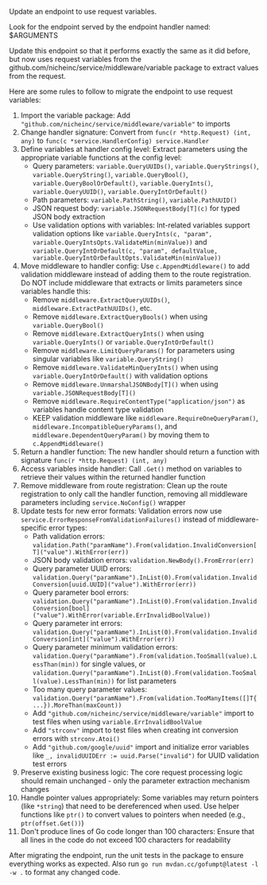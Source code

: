 Update an endpoint to use request variables.

Look for the endpoint served by the endpoint handler named: $ARGUMENTS

Update this endpoint so that it performs exactly the same as it did before, but
now uses request variables from the
github.com/nicheinc/service/middleware/variable package to extract values from
the request.

Here are some rules to follow to migrate the endpoint to use request variables:

1. Import the variable package: Add
   `"github.com/nicheinc/service/middleware/variable"` to imports
2. Change handler signature: Convert from `func(r *http.Request) (int, any)` to
   `func(c *service.HandlerConfig) service.Handler`
3. Define variables at handler config level: Extract parameters using the
   appropriate variable functions at the config level:
   - Query parameters: `variable.QueryUUIDs()`, `variable.QueryStrings()`, `variable.QueryString()`, `variable.QueryBool()`, `variable.QueryBoolOrDefault()`, `variable.QueryInts()`, `variable.QueryUUID()`, `variable.QueryIntOrDefault()`
   - Path parameters: `variable.PathString()`, `variable.PathUUID()`
   - JSON request body: `variable.JSONRequestBody[T](c)` for typed JSON body extraction
   - Use validation options with variables: Int-related variables support validation options like `variable.QueryInts(c, "param", variable.QueryIntsOpts.ValidateMin(minValue))` and `variable.QueryIntOrDefault(c, "param", defaultValue, variable.QueryIntOrDefaultOpts.ValidateMin(minValue))`
4. Move middleware to handler config: Use `c.AppendMiddleware()` to add
   validation middleware instead of adding them to the route registration.
   Do NOT include middleware that extracts or limits parameters since variables handle this:
   - Remove `middleware.ExtractQueryUUIDs()`, `middleware.ExtractPathUUIDs()`, etc.
   - Remove `middleware.ExtractQueryBools()` when using `variable.QueryBool()`
   - Remove `middleware.ExtractQueryInts()` when using `variable.QueryInts()` or `variable.QueryIntOrDefault()`
   - Remove `middleware.LimitQueryParams()` for parameters using singular variables like `variable.QueryString()`
   - Remove `middleware.ValidateMinQueryInts()` when using `variable.QueryIntOrDefault()` with validation options
   - Remove `middleware.UnmarshalJSONBody[T]()` when using `variable.JSONRequestBody[T]()`
   - Remove `middleware.RequireContentType("application/json")` as variables handle content type validation
   - KEEP validation middleware like `middleware.RequireOneQueryParam()`, `middleware.IncompatibleQueryParams()`,
     and `middleware.DependentQueryParam()` by moving them to `c.AppendMiddleware()`
5. Return a handler function: The new handler should return a function with
   signature `func(r *http.Request) (int, any)`
6. Access variables inside handler: Call `.Get()` method on variables to
   retrieve their values within the returned handler function
7. Remove middleware from route registration: Clean up the route registration to
   only call the handler function, removing all middleware parameters including
   `service.NoConfig()` wrapper
8. Update tests for new error formats: Validation errors now use
   `service.ErrorResponseFromValidationFailures()` instead of middleware-specific error types:
   - Path validation errors: `validation.Path("paramName").From(validation.InvalidConversion[T]("value").WithError(err))`
   - JSON body validation errors: `validation.NewBody().FromError(err)`
   - Query parameter UUID errors: `validation.Query("paramName").InList(0).From(validation.InvalidConversion[uuid.UUID]("value").WithError(err))`
   - Query parameter bool errors: `validation.Query("paramName").InList(0).From(validation.InvalidConversion[bool]("value").WithError(variable.ErrInvalidBoolValue))`
   - Query parameter int errors: `validation.Query("paramName").InList(0).From(validation.InvalidConversion[int]("value").WithError(err))`
   - Query parameter minimum validation errors: `validation.Query("paramName").From(validation.TooSmall(value).LessThan(min))` for single values, or `validation.Query("paramName").InList(0).From(validation.TooSmall(value).LessThan(min))` for list parameters
   - Too many query parameter values: `validation.Query("paramName").From(validation.TooManyItems([]T{...}).MoreThan(maxCount))`
   - Add `"github.com/nicheinc/service/middleware/variable"` import to test files when using `variable.ErrInvalidBoolValue`
   - Add `"strconv"` import to test files when creating int conversion errors with `strconv.Atoi()`
   - Add `"github.com/google/uuid"` import and initialize error variables like `_, invalidUUIDErr := uuid.Parse("invalid")` for UUID validation test errors
9. Preserve existing business logic: The core request processing logic should
   remain unchanged - only the parameter extraction mechanism changes
10. Handle pointer values appropriately: Some variables may return pointers
    (like `*string`) that need to be dereferenced when used. Use helper functions
    like `ptr()` to convert values to pointers when needed (e.g., `ptr(offset.Get())`)
11. Don't produce lines of Go code longer than 100 characters: Ensure
    that all lines in the code do not exceed 100 characters for readability

After migrating the endpoint, run the unit tests in the package to ensure
everything works as expected. Also run `go run mvdan.cc/gofumpt@latest -l -w .`
to format any changed code.
